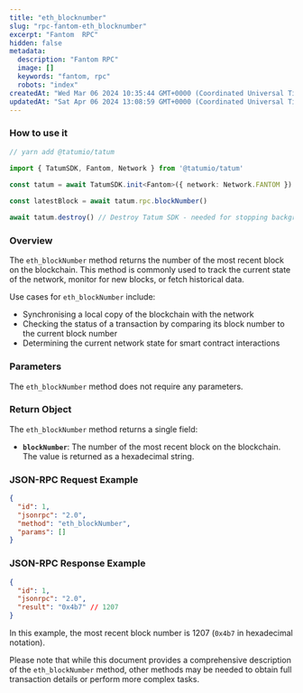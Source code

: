 ```yaml
---
title: "eth_blocknumber"
slug: "rpc-fantom-eth_blocknumber"
excerpt: "Fantom  RPC"
hidden: false
metadata: 
  description: "Fantom RPC"
  image: []
  keywords: "fantom, rpc"
  robots: "index"
createdAt: "Wed Mar 06 2024 10:35:44 GMT+0000 (Coordinated Universal Time)"
updatedAt: "Sat Apr 06 2024 13:08:59 GMT+0000 (Coordinated Universal Time)"
---
```




### How to use it



```typescript
// yarn add @tatumio/tatum

import { TatumSDK, Fantom, Network } from '@tatumio/tatum'
  
const tatum = await TatumSDK.init<Fantom>({ network: Network.FANTOM })

const latestBlock = await tatum.rpc.blockNumber()

await tatum.destroy() // Destroy Tatum SDK - needed for stopping background jobs
```



### Overview

The `eth_blockNumber` method returns the number of the most recent block on the blockchain. This method is commonly used to track the current state of the network, monitor for new blocks, or fetch historical data.

Use cases for `eth_blockNumber` include:

- Synchronising a local copy of the blockchain with the network
- Checking the status of a transaction by comparing its block number to the current block number
- Determining the current network state for smart contract interactions

### Parameters

The `eth_blockNumber` method does not require any parameters.

### Return Object

The `eth_blockNumber` method returns a single field:

- **`blockNumber`**: The number of the most recent block on the blockchain. The value is returned as a hexadecimal string.

### JSON-RPC Request Example

```json
{
  "id": 1,
  "jsonrpc": "2.0",
  "method": "eth_blockNumber",
  "params": []
}
```

### JSON-RPC Response Example

```json
{
  "id": 1,
  "jsonrpc": "2.0",
  "result": "0x4b7" // 1207
}
```

In this example, the most recent block number is 1207 (`0x4b7` in hexadecimal notation).

Please note that while this document provides a comprehensive description of the `eth_blockNumber` method, other methods may be needed to obtain full transaction details or perform more complex tasks.
